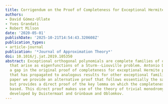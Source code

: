 ```yaml
---
title: Corrigendum on the Proof of Completeness for Exceptional Hermite Polynomials
authors:
- David Gómez-Ullate
- Yves Grandati
- Robert Milson
date: '2020-05-01'
publishDate: '2025-10-21T14:54:43.320608Z'
publication_types:
- article-journal
publication: '*Journal of Approximation Theory*'
doi: 10.1016/j.jat.2019.105350
abstract: Exceptional orthogonal polynomials are complete families of orthogonal polynomials
  that arise as eigenfunctions of a Sturm--Liouville problem. Antonio Durán discovered
  a gap in the original proof of completeness for exceptional Hermite polynomials,
  that has propagated to analogous results for other exceptional families. In this
  paper we provide an alternative proof that follows essentially the same arguments,
  but provides a direct proof of the key lemma on which the completeness proof is
  based. This direct proof makes use of the theory of trivial monodromy potentials
  developed by Duistermaat and Grünbaum and Oblomkov.
---
```

